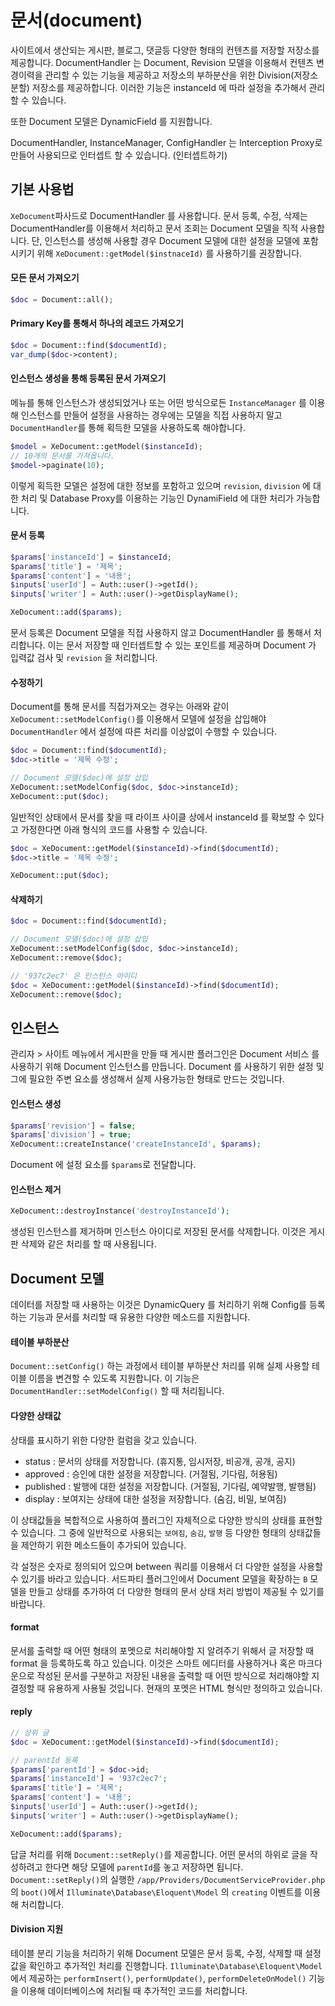 # 문서(document)

사이트에서 생산되는 게시판, 블로그, 댓글등 다양한 형태의 컨텐츠를 저장할 저장소를 제공합니다. 
DocumentHandler 는 Document, Revision 모델을 이용해서 컨텐츠 변경이력을 관리할 수 있는 기능을 제공하고 저장소의 부하분산을 위한 Division(저장소 분할) 저장소를 제공하합니다. 이러한 기능은 instanceId 에 따라 설정을 추가해서 관리할 수 있습니다.

또한 Document 모델은 DynamicField 를 지원합니다.

DocumentHandler, InstanceManager, ConfigHandler 는 Interception Proxy로 만들어 사용되므로 인터셉트 할 수 있습니다. (인터셉트하기)

## 기본 사용법
`XeDocument`파사드로 DocumentHandler 를 사용합니다. 문서 등록, 수정, 삭제는 DocumentHandler를 이용해서 처리하고 문서 조회는 Document 모델을 직적 사용합니다. 
단, 인스턴스를 생성해 사용할 경우 Document 모델에 대한 설정을 모델에 포함시키기 위해  `XeDocument::getModel($instnaceId)` 를 사용하기를 권장합니다.

#### 모든 문서 가져오기
```php
$doc = Document::all();
```

#### Primary Key를 통해서 하나의 레코드 가져오기
```php
$doc = Document::find($documentId);
var_dump($doc->content);
```

#### 인스턴스 생성을 통해 등록된 문서 가져오기
메뉴를 통해 인스턴스가 생성되었거나 또는 어떤 방식으로든 `InstanceManager` 를 이용해 인스턴스를 만들어 설정을 사용하는 경우에는 모델을 직접 사용하지 말고 `DocumentHandler`를 통해 획득한 모델을 사용하도록 해야합니다.

```php
$model = XeDocument::getModel($instanceId);
// 10개의 문서를 가져옵니다.
$model->paginate(10);
```
이렇게 획득한 모델은 설정에 대한 정보를 포함하고 있으며 `revision`, `division` 에 대한 처리 및 Database Proxy를 이용하는 기능인 DynamiField 에 대한 처리가 가능합니다.


#### 문서 등록
```php
$params['instanceId'] = $instanceId;
$params['title'] = '제목';
$params['content'] = '내용';
$inputs['userId'] = Auth::user()->getId();
$inputs['writer'] = Auth::user()->getDisplayName();

XeDocument::add($params);
```
문서 등록은 Document 모델을 직접 사용하지 않고 DocumentHandler 를 통해서 처리합니다. 이는 문서 저장할 때 인터셉트할 수 있는 포인트를 제공하며 Document 가 입력값 검사 및 `revision` 을 처리합니다.


#### 수정하기
Document를 통해 문서를 직접가져오는 경우는 아래와 같이 `XeDocument::setModelConfig()`를 이용해서 모델에 설정을 삽입해야 `DocumentHandler` 에서 설정에 따른 처리를 이상없이 수행할 수 있습니다.
```php
$doc = Document::find($documentId);
$doc->title = '제목 수정';

// Document 모델($doc)에 설정 삽입
XeDocument::setModelConfig($doc, $doc->instanceId);
XeDocument::put($doc);
```

일반적인 상태에서 문서를 찾을 때 라이프 사이클 상에서 instanceId 를 확보할 수 있다고 가정한다면 아래 형식의 코드를 사용할 수 있습니다.
```php
$doc = XeDocument::getModel($instanceId)->find($documentId);
$doc->title = '제목 수정';

XeDocument::put($doc);
```

#### 삭제하기
```php
$doc = Document::find($documentId);

// Document 모델($doc)에 설정 삽입
XeDocument::setModelConfig($doc, $doc->instanceId);
XeDocument::remove($doc);
```

```php
// '937c2ec7' 은 인스턴스 아이디
$doc = XeDocument::getModel($instanceId)->find($documentId);
XeDocument::remove($doc);
```

## 인스턴스
관리자 > 사이트 메뉴에서 게시판을 만들 때 게시판 플러그인은 Document 서비스 를 사용하기 위해 Document 인스턴스를 만듭니다. Document 를 사용하기 위한 설정 및 그에 필요한 주변 요소를 생성해서 실제 사용가능한 형태로 만드는 것입니다.

#### 인스턴스 생성
```php
$params['revision'] = false;
$params['division'] = true;
XeDocument::createInstance('createInstanceId', $params);
```

Document 에 설정 요소를 `$params`로 전달합니다.

#### 인스턴스 제거
```php
XeDocument::destroyInstance('destroyInstanceId');
```

생성된 인스턴스를 제거하며 인스턴스 아이디로 저장된 문서를 삭제합니다. 이것은 게시판 삭제와 같은 처리를 할 때 사용됩니다.

## Document 모델
데이터를 저장할 때 사용하는 이것은 DynamicQuery 를 처리하기 위해 Config를 등록하는 기능과 문서를 처리할 때 유용한 다양한 메소드를 지원합니다.

#### 테이블 부하분산
`Document::setConfig()` 하는 과정에서 테이블 부하분산 처리를 위해 실제 사용할 테이블 이름을 변견할 수 있도록 지원합니다. 이 기능은 `DocumentHandler::setModelConfig()` 할 때 처리됩니다.


#### 다양한 상태값
상태를 표시하기 위한 다양한 컬럼을 갖고 있습니다.

* status : 문서의 상태를 저장합니다. (휴지통, 임시저장, 비공개, 공개, 공지)
* approved : 승인에 대한 설정을 저장합니다. (거절됨, 기다림, 허용됨)
* published : 발행에 대한 설정을 저장합니다. (거절됨, 기다림, 예약발행, 발행됨)
* display : 보여지는 상태에 대한 설정을 저장합니다. (숨김, 비밀, 보여짐)

이 상태값들을 복합적으로 사용하여 플러그인 자체적으로 다양한 방식의 상태를 표현할 수 있습니다.
그 중에 일반적으로 사용되는 `보여짐`, `숨김`, `발행` 등 다양한 형태의 상태값들을 제안하기 위한 메소드들이 추가되어 있습니다.

각 설정은 숫자로 정의되어 있으며 between 쿼리를 이용해서 더 다양한 설정을 사용할 수 있기를 바라고 있습니다. 서드파티 플러그인에서 Document 모델을 확장하는 `B` 모델을 만들고 상태를 추가하여 더 다양한 형태의 문서 상태 처리 방법이 제공될 수 있기를 바랍니다.

#### format
문서를 출력할 때 어떤 형태의 포멧으로 처리해야할 지 알려주기 위해서 글 저장할 때 format 을 등록하도록 하고 있습니다. 이것은 스마트 에디터를 사용하거나 혹은 마크다운으로 작성된 문서를 구분하고 저장된 내용을 출력할 때 어떤 방식으로 처리해야할 지 결정할 때 유용하게 사용될 것입니다.
현재의 포멧은 HTML 형식만 정의하고 있습니다.

#### reply
```php
// 상위 글
$doc = XeDocument::getModel($instanceId)->find($documentId);

// parentId 등록
$params['parentId'] = $doc->id;
$params['instanceId'] = '937c2ec7';
$params['title'] = '제목';
$params['content'] = '내용';
$inputs['userId'] = Auth::user()->getId();
$inputs['writer'] = Auth::user()->getDisplayName();

XeDocument::add($params);
```

답글 처리를 위해 `Document::setReply()`를 제공합니다. 어떤 문서의 하위로 글을 작성하려고 한다면 해당 모델에 `parentId`를 놓고 저장하면 됩니다.
`Document::setReply()`의 실행한 `/app/Providers/DocumentServiceProvider.php` 의 `boot()`에서 `Illuminate\Database\Eloquent\Model` 의 `creating` 이벤트를 이용해 처리합니다.

#### Division 지원
테이블 분리 기능을 처리하기 위해 Document 모델은 문서 등록, 수정, 삭제할 때 설정 값을 확인하고 추가적인 처리를 진행합니다.
`Illuminate\Database\Eloquent\Model` 에서 제공하는 `performInsert()`, `performUpdate()`, `performDeleteOnModel()` 기능을 이용해 데이터베이스에 처리될 때 추가적인 코드를 처리합니다.

